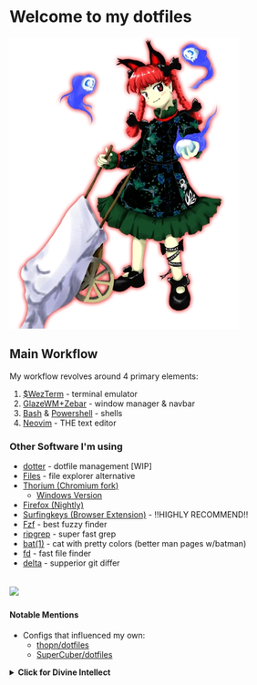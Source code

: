 # Welcome to my dotfiles

![Orin](/pics/Th11Rin.png)



## Main Workflow

My workflow revolves around 4 primary elements:

1. [$WezTerm](https://github.com/wez/wezterm) - terminal emulator
2. [GlazeWM+Zebar](https://github.com/glzr-io/glazewm) - window manager & navbar
3. [Bash](https://www.gnu.org/software/bash/) & [Powershell](https://github.com/PowerShell/PowerShell) - shells
4. [Neovim](https://github.com/neovim/neovim) - THE text editor

### Other Software I'm using

- [dotter](https://www.github.com/SuperCuber/dotter) - dotfile management [WIP]
- [Files](https://github.com/files-community/Files) - file explorer alternative
- [Thorium (Chromium fork)](https://github.com/Alex313031/thorium)
  - [Windows Version](https://github.com/Alex313031/Thorium-Win)
- [Firefox (Nightly)](https://www.mozilla.org/en-US/firefox/channel/desktop/)
- [Surfingkeys (Browser Extension)](https://github.com/brookhong/Surfingkeys) - !!HIGHLY RECOMMEND!!
- [Fzf](https://github.com/junegunn/fzf) - best fuzzy finder
- [ripgrep](https://github.com/BurntSushi/ripgrep) - super fast grep
- [bat(1)](https://github.com/sharkdp/bat) - cat with pretty colors (better man pages w/batman)
- [fd](https://github.com/sharkdp/fd) - fast file finder
- [delta](https://github.com/dandavison/delta) - supperior git differ

![](https://komarev.com/ghpvc/?username=cjasaMHC)
---

#### Notable Mentions

- Configs that influenced my own:
  - [thopn/dotfiles](https://github.com/theopn/dotfiles)
  - [SuperCuber/dotfiles](https://github.com/SuperCuber/dotfiles)

<details><summary><b>Click for Divine Intellect</b></summary>
<h2>Special shoutout the one-and-only Terry A. Davis</h2>
<p>
<img src="https://github.com/cjasaMHC/dotfiles/pics/RIPTerry.jpg" />
<blockquote>May he rest in peace ❤️</blockquote>
</p></details>
